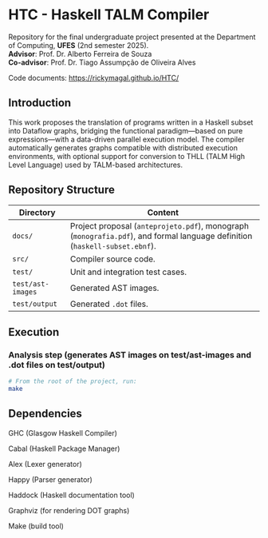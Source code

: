 # HTC - Haskell TALM Compiler

Repository for the final undergraduate project presented at the Department of Computing, **UFES** (2nd semester 2025).  
**Advisor**: Prof. Dr. Alberto Ferreira de Souza  
**Co-advisor**: Prof. Dr. Tiago Assumpção de Oliveira Alves

Code documents: https://rickymagal.github.io/HTC/

## Introduction

This work proposes the translation of programs written in a Haskell subset into Dataflow graphs, bridging the functional paradigm—based on pure expressions—with a data-driven parallel execution model. The compiler automatically generates graphs compatible with distributed execution environments, with optional support for conversion to THLL (TALM High Level Language) used by TALM-based architectures.

## Repository Structure

| Directory         | Content                                                                                                                   |
|-------------------|---------------------------------------------------------------------------------------------------------------------------|
| `docs/`           | Project proposal (`anteprojeto.pdf`), monograph (`monografia.pdf`), and formal language definition (`haskell-subset.ebnf`). |
| `src/`            | Compiler source code.                                                                                                     |
| `test/`           | Unit and integration test cases.                                                                                          |
| `test/ast-images` | Generated AST images.                                                                                                     |
| `test/output`     | Generated `.dot` files.                                                                                                   |

## Execution

### Analysis step (generates AST images on test/ast-images and .dot files on test/output)


```bash
# From the root of the project, run:
make
```

## Dependencies

GHC (Glasgow Haskell Compiler)

Cabal (Haskell Package Manager)

Alex (Lexer generator)

Happy (Parser generator)

Haddock (Haskell documentation tool)

Graphviz (for rendering DOT graphs)

Make (build tool)

